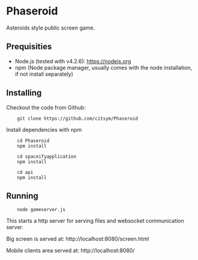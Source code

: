 Phaseroid
=========
Asteroids style public screen game.

Prequisities
------------
* Node.js (tested with v4.2.6): https://nodejs.org
* npm (Node package manager, usually comes with the node installation, if not install separately)

Installing
----------
Checkout the code from Github:

        git clone https://github.com/citsym/Phaseroid

Install dependencies with npm

        cd Phaseroid
        npm install

        cd spaceifyapplication
        npm install

        cd api
        npm install

Running
-------
        node gameserver.js

This starts a http server for serving files and websocket communication server.

Big screen is served at: http://localhost:8080/screen.html

Mobile clients area served at: http://localhost:8080/


